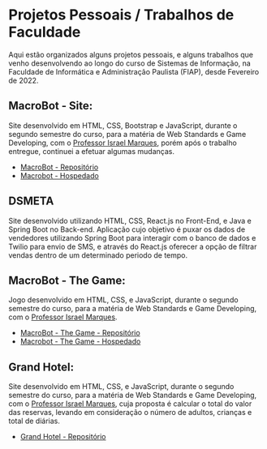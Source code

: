 # Projetos Pessoais / Trabalhos de Faculdade

  Aqui estão organizados alguns projetos pessoais, e alguns trabalhos que venho desenvolvendo ao longo do curso de Sistemas de Informação, na Faculdade de Informática e Administração Paulista (FIAP), desde Fevereiro de 2022.
  

## MacroBot - Site:
  Site desenvolvido em HTML, CSS, Bootstrap e JavaScript, durante o segundo semestre do curso, para a matéria de Web Standards e Game Developing, com o [Professor Israel Marques](https://www.linkedin.com/in/israel-marques-cajai-junior-73b592238/), porém após o trabalho entregue, continuei a efetuar algumas mudanças.

- [MacroBot - Repositório](https://github.com/bzr-lipe/MacroBot) 
- [Macrobot - Hospedado](https://macrobot.netlify.app/)
 
 
## DSMETA
  Site desenvolvido utilizando HTML, CSS, React.js no Front-End, e Java e Spring Boot no Back-end.
  Aplicação cujo objetivo é puxar os dados de vendedores utilizando Spring Boot para interagir com o banco de dados e Twilio para envio de SMS, e através do React.js oferecer a opção de filtrar vendas dentro de um determinado periodo de tempo.
 

## MacroBot - The Game:
  Jogo desenvolvido em HTML, CSS, e JavaScript, durante o segundo semestre do curso, para a matéria de Web Standards e Game Developing, com o [Professor Israel Marques](https://www.linkedin.com/in/israel-marques-cajai-junior-73b592238/).

- [MacroBot - The Game - Repositório](https://github.com/bzr-lipe/MacroBotGAME)
- [Macrobot - The Game - Hospedado](https://macrobot-game.netlify.app/)

## Grand Hotel:
  Site desenvolvido em HTML, CSS, e JavaScript, durante o segundo semestre do curso, para a matéria de Web Standards e Game Developing, com o [Professor Israel Marques](https://www.linkedin.com/in/israel-marques-cajai-junior-73b592238/), cuja proposta é calcular o total do valor das reservas, levando em consideração o número de adultos, crianças e total de diárias.

- [Grand Hotel - Repositório](https://github.com/bzr-lipe/inclitum)



